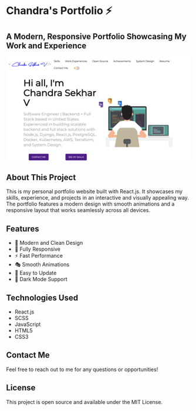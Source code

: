 # Chandra's Portfolio ⚡️

## A Modern, Responsive Portfolio Showcasing My Work and Experience

<p align="center">
  <img src="./portfolio-preview.png" width="800" alt="Portfolio Preview"/>
</p>

## About This Project

This is my personal portfolio website built with React.js. It showcases my skills, experience, and projects in an interactive and visually appealing way. The portfolio features a modern design with smooth animations and a responsive layout that works seamlessly across all devices.

## Features

- 🎨 Modern and Clean Design
- 📱 Fully Responsive
- ⚡ Fast Performance
- 🎭 Smooth Animations
- 📝 Easy to Update
- 🌙 Dark Mode Support

## Technologies Used

- React.js
- SCSS
- JavaScript
- HTML5
- CSS3

## Contact Me

Feel free to reach out to me for any questions or opportunities!

## License

This project is open source and available under the MIT License.

